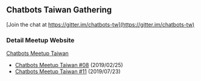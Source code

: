 ## Chatbots Taiwan Gathering

[Join the chat at https://gitter.im/chatbots-tw](https://gitter.im/chatbots-tw)


### Detail Meetup Website

[Chatbots Meetup Taiwan](https://chatbots.kktix.cc)

- [Chatbots Meetup Taiwan #08](src/cb8) (2019/02/25)
- [Chatbots Meetup Taiwan #11](src/cb11) (2019/07/23)



